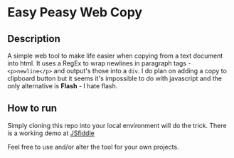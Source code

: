 Easy Peasy Web Copy
================================


Description
-----------
A simple web tool to make life easier when copying from a text document into html. It uses a RegEx to wrap newlines in paragraph tags - `<p>newline</p>` and output's those into a `div`. I do plan on adding a copy to clipboard button but it seems it's impossible to do with javascript and the only alternative is **Flash** - I hate flash.

How to run
-----------
Simply cloning this repo into your local environment will do the trick. There is a working demo at [JSfiddle](http://jsfiddle.net/bradleyfew/wJqfY/2/embedded/result/)

Feel free to use and/or alter the tool for your own projects.